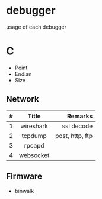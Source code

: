 # debugger
usage of each debugger

# C

- Point
- Endian
- Size

## Network

| # | Title     |  Remarks   |
|---|:---------:|-----------:|
| 1 | wireshark | ssl decode |
| 2 | tcpdump   |   post, http, ftp |
| 3 | rpcapd    |     |
| 4 | websocket |

## Firmware

- binwalk

